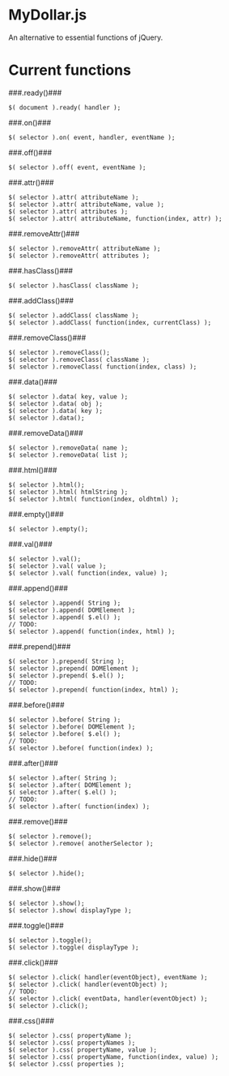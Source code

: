 MyDollar.js
===========

An alternative to essential functions of jQuery.

Current functions
=========

###.ready()###

    $( document ).ready( handler );

###.on()###

    $( selector ).on( event, handler, eventName );
    
###.off()###

    $( selector ).off( event, eventName );
    
###.attr()###

    $( selector ).attr( attributeName );
    $( selector ).attr( attributeName, value );
    $( selector ).attr( attributes );
    $( selector ).attr( attributeName, function(index, attr) );
    
###.removeAttr()###

    $( selector ).removeAttr( attributeName );
    $( selector ).removeAttr( attributes );

###.hasClass()###

    $( selector ).hasClass( className );

###.addClass()###

    $( selector ).addClass( className );
    $( selector ).addClass( function(index, currentClass) );

###.removeClass()###
    
    $( selector ).removeClass();
    $( selector ).removeClass( className );
    $( selector ).removeClass( function(index, class) );

###.data()###

    $( selector ).data( key, value );
    $( selector ).data( obj );
    $( selector ).data( key );
    $( selector ).data();

###.removeData()###

    $( selector ).removeData( name );
    $( selector ).removeData( list );

###.html()###

    $( selector ).html();
    $( selector ).html( htmlString );
    $( selector ).html( function(index, oldhtml) );

###.empty()###

    $( selector ).empty();

###.val()###
    
    $( selector ).val();
    $( selector ).val( value );
    $( selector ).val( function(index, value) );
    
###.append()###

    $( selector ).append( String );
    $( selector ).append( DOMElement );
    $( selector ).append( $.el() );
    // TODO:
    $( selector ).append( function(index, html) );

###.prepend()###

    $( selector ).prepend( String );
    $( selector ).prepend( DOMElement );
    $( selector ).prepend( $.el() );
    // TODO:
    $( selector ).prepend( function(index, html) );

###.before()###

    $( selector ).before( String );
    $( selector ).before( DOMElement );
    $( selector ).before( $.el() );
    // TODO:
    $( selector ).before( function(index) );

###.after()###

    $( selector ).after( String );
    $( selector ).after( DOMElement );
    $( selector ).after( $.el() );
    // TODO:
    $( selector ).after( function(index) );

###.remove()###
    
    $( selector ).remove();
    $( selector ).remove( anotherSelector );

###.hide()###

    $( selector ).hide();

###.show()###
    
    $( selector ).show();
    $( selector ).show( displayType );

###.toggle()###
    
    $( selector ).toggle();
    $( selector ).toggle( displayType );    

###.click()###
   
    $( selector ).click( handler(eventObject), eventName ); 
    $( selector ).click( handler(eventObject) );
    // TODO:
    $( selector ).click( eventData, handler(eventObject) );
    $( selector ).click();
   
###.css()###

    $( selector ).css( propertyName );
    $( selector ).css( propertyNames );
    $( selector ).css( propertyName, value );
    $( selector ).css( propertyName, function(index, value) );
    $( selector ).css( properties );
    
